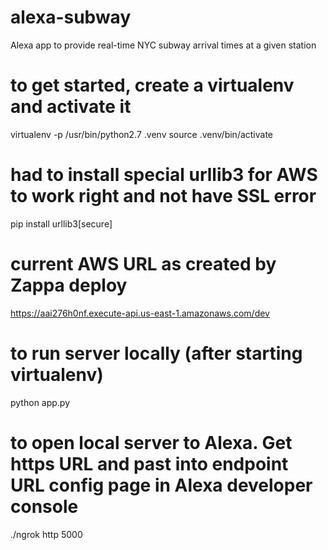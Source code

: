 # alexa-subway
Alexa app to provide real-time NYC subway arrival times at a given station

# to get started, create a virtualenv and activate it
virtualenv -p /usr/bin/python2.7 .venv
source .venv/bin/activate

# had to install special urllib3 for AWS to work right and not have SSL error
pip install urllib3[secure]

# current AWS URL as created by Zappa deploy
https://aai276h0nf.execute-api.us-east-1.amazonaws.com/dev

# to run server locally (after starting virtualenv)
python app.py

# to open local server to Alexa. Get https URL and past into endpoint URL config page in Alexa developer console
./ngrok http 5000


